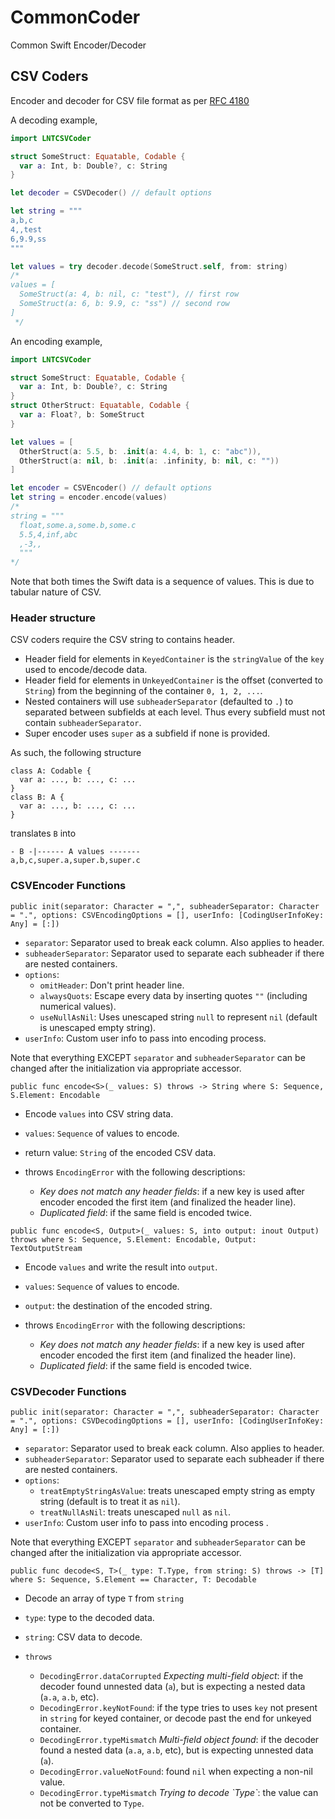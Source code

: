 # CommonCoder

Common Swift Encoder/Decoder

## CSV Coders

Encoder and decoder for CSV file format as per [RFC 4180](https://tools.ietf.org/html/rfc4180)

A decoding example,

```swift
import LNTCSVCoder

struct SomeStruct: Equatable, Codable {
  var a: Int, b: Double?, c: String
}

let decoder = CSVDecoder() // default options

let string = """
a,b,c
4,,test
6,9.9,ss
"""

let values = try decoder.decode(SomeStruct.self, from: string)
/* 
values = [
  SomeStruct(a: 4, b: nil, c: "test"), // first row
  SomeStruct(a: 6, b: 9.9, c: "ss") // second row
]
 */
```

An encoding example,

```swift
import LNTCSVCoder

struct SomeStruct: Equatable, Codable {
  var a: Int, b: Double?, c: String
}
struct OtherStruct: Equatable, Codable {
  var a: Float?, b: SomeStruct 
}

let values = [
  OtherStruct(a: 5.5, b: .init(a: 4.4, b: 1, c: "abc")),
  OtherStruct(a: nil, b: .init(a: .infinity, b: nil, c: ""))
]

let encoder = CSVEncoder() // default options
let string = encoder.encode(values)
/*
string = """ 
  float,some.a,some.b,some.c
  5.5,4,inf,abc
  ,-3,,
  """
*/
```

Note that both times the Swift data is a sequence of values. This is due to tabular nature of CSV.

### Header structure

CSV coders require the CSV string to contains header.
* Header field for elements in `KeyedContainer` is the `stringValue` of the `key` used to encode/decode data.
* Header field for elements in `UnkeyedContainer` is the offset (converted to `String`) from the beginning of the container `0, 1, 2, ...`.
* Nested containers will use `subheaderSeparator` (defaulted to `.`) to separated between subfields at each level. Thus every subfield must not contain `subheaderSeparator`.
* Super encoder uses `super` as a subfield if none is provided.

As such, the following structure

```
class A: Codable {
  var a: ..., b: ..., c: ...
}
class B: A {
  var a: ..., b: ..., c: ... 
}
```

translates `B` into

```
- B -|------ A values -------
a,b,c,super.a,super.b,super.c
```

### CSVEncoder Functions

```
public init(separator: Character = ",", subheaderSeparator: Character = ".", options: CSVEncodingOptions = [], userInfo: [CodingUserInfoKey: Any] = [:])
```

* `separator`: Separator used to break eack column. Also applies to header.
* `subheaderSeparator`: Separator used to separate each subheader if there are nested containers.
* `options`: 
  * `omitHeader`: Don't print header line.
  * `alwaysQuots`: Escape every data by inserting quotes `""` (including numerical values).
  * `useNullAsNil`: Uses unescaped string `null` to represent `nil` (default is unescaped empty string).
* `userInfo`: Custom user info to pass into encoding process.

Note that everything EXCEPT `separator` and `subheaderSeparator` can be changed after the initialization via appropriate accessor.

```
public func encode<S>(_ values: S) throws -> String where S: Sequence, S.Element: Encodable
```

* Encode `values` into CSV string data.

* `values`: `Sequence` of values to encode.

* return value: `String` of the encoded CSV data.
* throws `EncodingError` with the following descriptions:
  * _Key does not match any header fields_: if a new key is used after encoder encoded the first item (and finalized the header line).
  * _Duplicated field_: if the same field is encoded twice.

```
public func encode<S, Output>(_ values: S, into output: inout Output) throws where S: Sequence, S.Element: Encodable, Output: TextOutputStream
```

* Encode `values` and write the result into `output`.

* `values`: `Sequence` of values to encode.
* `output`: the destination of the encoded string.

* throws `EncodingError` with the following descriptions:
  * _Key does not match any header fields_: if a new key is used after encoder encoded the first item (and finalized the header line).
  * _Duplicated field_: if the same field is encoded twice.

### CSVDecoder Functions

```
public init(separator: Character = ",", subheaderSeparator: Character = ".", options: CSVDecodingOptions = [], userInfo: [CodingUserInfoKey: Any] = [:])
```

* `separator`: Separator used to break eack column. Also applies to header.
* `subheaderSeparator`: Separator used to separate each subheader if there are nested containers.
* `options`: 
  * `treatEmptyStringAsValue`: treats unescaped empty string as empty string (default is to treat it as `nil`).
  * `treatNullAsNil`: treats unescaped `null` as `nil`.
* `userInfo`: Custom user info to pass into encoding process .

Note that everything EXCEPT `separator` and `subheaderSeparator` can be changed after the initialization via appropriate accessor.

```
public func decode<S, T>(_ type: T.Type, from string: S) throws -> [T] where S: Sequence, S.Element == Character, T: Decodable
```

* Decode an array of type `T` from `string`

* `type`: type to the decoded data.
* `string`: CSV data to decode.

* `throws`
  * `DecodingError.dataCorrupted` _Expecting multi-field object_: if the decoder found unnested data (`a`), but is expecting a nested data (`a.a`, `a.b`, etc). 
  * `DecodingError.keyNotFound`: if the type tries to uses `key` not present in `string` for keyed container, or decode past the end for unkeyed container.
  * `DecodingError.typeMismatch` _Multi-field object found_: if the decoder found a nested data (`a.a`, `a.b`, etc), but is expecting unnested data (`a`). 
  * `DecodingError.valueNotFound`: found `nil` when expecting a non-nil value.
  * `DecodingError.typeMismatch` _Trying to decode \`Type\`_: the value can not be converted to `Type`.
